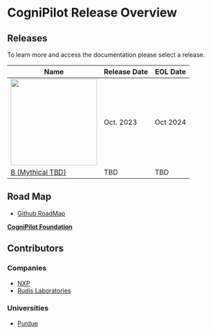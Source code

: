 # CogniPilot Release Overview


## **Releases**

To learn more and access the documentation please select a release.

| Name  |Release Date | EOL Date |
|-------|-------------|----------|
|  [<img src='releases/airy/assets/airy-name.png' width='200'>](https://airy.cognipilot.org/) | Oct. 2023 | Oct 2024 |
| [B (Mythical TBD)](releases/b-mythical) | TBD | TBD |


## Road Map

* [Github RoadMap](https://github.com/orgs/CogniPilot/projects/2/views/1)


[**CogniPilot Foundation**](https://www.cognipilot.com)


## Contributors

### Companies
- [NXP](https://www.nxp.com/)
- [Rudis Laboratories](https://www.rudislabs.com/)

### Universities
  - [Purdue](https://engineering.purdue.edu/PURT)
